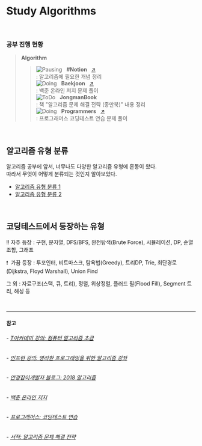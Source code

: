 Study Algorithms
==============================
<br>

### 공부 진행 현황

> **Algorithm**  
>> ![Pausing] &nbsp; **#Notion** &nbsp; [↗][개념정리]  
>>   : 알고리즘에 필요한 개념 정리  
>> ![Doing] &nbsp; **Baekjoon** &nbsp; [↗][백준]  
>>   : 백준 온라인 저지 문제 풀이  
>> ![ToDo] &nbsp; **JongmanBook**  
>>   : 책 "알고리즘 문제 해결 전략 (종만북)" 내용 정리  
>> ![Doing] &nbsp; **Programmers** &nbsp; [↗][프로그래머스]  
>>   : 프로그래머스 코딩테스트 연습 문제 풀이  

<br>

## 알고리즘 유형 분류

알고리즘 공부에 앞서, 너무나도 다양한 알고리즘 유형에 혼동이 왔다.  
따라서 무엇이 어떻게 분류되는 것인지 알아보았다.
- [알고리즘 유형 분류 1](https://github.com/YJeongKim/Algorithm/blob/master/TypeClassification1.md)
- [알고리즘 유형 분류 2](https://github.com/YJeongKim/Algorithm/blob/master/TypeClassification2.md)

<br>

## 코딩테스트에서 등장하는 유형

‼ 자주 등장 : 구현, 문자열, DFS/BFS, 완전탐색(Brute Force), 시뮬레이션, DP, 순열조합, 그래프

❗ &nbsp;가끔 등장 : 투포인터, 비트마스크, 탐욕법(Greedy), 트리DP, Trie, 최단경로(Dijkstra, Floyd Warshall), Union Find

그 외 : 자료구조(스택, 큐, 트리), 정렬, 위상정렬, 플러드 필(Flood Fill), Segment 트리, 해싱 등

<br>

-----

#### 참고

###### - [T아카데미 강의: 컴퓨터 알고리즘 초급](https://tacademy.skplanet.com/live/player/onlineLectureDetail.action?seq=83)

###### - [인프런 강의: 영리한 프로그래밍을 위한 알고리즘 강좌](https://www.inflearn.com/course/알고리즘-강좌#) 

###### - [안경잡이개발자 블로그: 2018 알고리즘](https://blog.naver.com/PostList.nhn?blogId=ndb796&from=postList&categoryNo=128)

###### - [백준 온라인 저지](https://www.acmicpc.net)

###### - [프로그래머스: 코딩테스트 연습](https://programmers.co.kr/learn/challenges)

###### - [서적: 알고리즘 문제 해결 전략](https://www.aladin.co.kr/shop/wproduct.aspx?ItemId=21089176)

[개념정리]: ./#Notion
[백준]: ./Baekjoon
[프로그래머스]: ./Programmers

[Pausing]: https://img.shields.io/badge/-Pausing-red
[ToDo]: https://img.shields.io/badge/-ToDo-yellow
[Doing]: https://img.shields.io/badge/-Doing-green
[Done]: https://img.shields.io/badge/-Done-blue